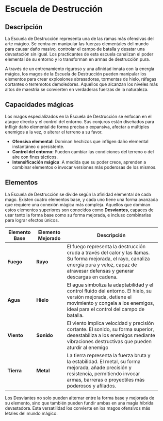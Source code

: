 # Escuela de Destrucción

## Descripción
La Escuela de Destrucción representa una de las ramas más ofensivas del arte mágico. Se centra en manipular las fuerzas elementales del mundo para causar daño masivo, controlar el campo de batalla y desatar una devastación sin igual. Los practicantes de esta escuela canalizan el poder elemental de su entorno y lo transforman en armas de destrucción pura.

A través de un entrenamiento riguroso y una afinidad innata con la energía mágica, los magos de la Escuela de Destrucción pueden manipular los elementos para crear explosiones abrasadoras, tormentas de hielo, ráfagas cortantes o terremotos demoledores. Aquellos que alcanzan los niveles más altos de maestría se convierten en verdaderas fuerzas de la naturaleza.

## Capacidades mágicas
Los magos especializados en la Escuela de Destrucción se enfocan en el ataque directo y el control del entorno. Sus conjuros están diseñados para infligir daño elemental de forma precisa o expansiva, afectar a múltiples enemigos a la vez, o alterar el terreno a su favor.

- **Ofensiva elemental**: Dominan hechizos que infligen daño elemental instantáneo o persistente.
- **Control del entorno**: Pueden cambiar las condiciones del terreno o del aire con fines tácticos.
- **Intensificación mágica**: A medida que su poder crece, aprenden a combinar elementos o invocar versiones más poderosas de los mismos.

## Elementos
La Escuela de Destrucción se divide según la afinidad elemental de cada mago. Existen cuatro elementos base, y cada uno tiene una forma avanzada que requiere una conexión mágica más compleja. Aquellos que dominan estos elementos superiores son conocidos como **Desviantes**, capaces de usar tanto la forma base como su forma mejorada, e incluso combinarlas para lograr efectos únicos.

| Elemento Base | Elemento Mejorado | Descripción |
|---------------|-------------------|-------------|
| **Fuego**     | **Rayo**          | El fuego representa la destrucción cruda a través del calor y las llamas. Su forma mejorada, el rayo, canaliza energía pura y veloz, capaz de atravesar defensas y generar descargas en cadena. |
| **Agua**      | **Hielo**         | El agua simboliza la adaptabilidad y el control fluido del entorno. El hielo, su versión mejorada, detiene el movimiento y congela a los enemigos, ideal para el control del campo de batalla. |
| **Viento**    | **Sonido**        | El viento implica velocidad y precisión cortante. El sonido, su forma superior, desestabiliza a los enemigos mediante vibraciones destructivas que pueden aturdir al enemigo |
| **Tierra**    | **Metal**         | La tierra representa la fuerza bruta y la estabilidad. El metal, su forma mejorada, añade precisión y resistencia, permitiendo invocar armas, barreras o proyectiles más poderosos y afilados. |

Los Desviantes no solo pueden alternar entre la forma base y mejorada de su elemento, sino que también pueden fundir ambas en una magia híbrida devastadora. Esta versatilidad los convierte en los magos ofensivos más letales del mundo mágico.

